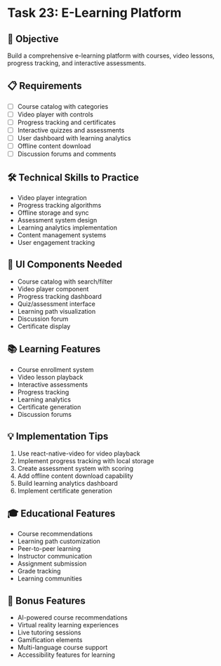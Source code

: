 # Task 23: E-Learning Platform

## 🎯 Objective
Build a comprehensive e-learning platform with courses, video lessons, progress tracking, and interactive assessments.

## 📋 Requirements
- [ ] Course catalog with categories
- [ ] Video player with controls
- [ ] Progress tracking and certificates
- [ ] Interactive quizzes and assessments
- [ ] User dashboard with learning analytics
- [ ] Offline content download
- [ ] Discussion forums and comments

## 🛠️ Technical Skills to Practice
- Video player integration
- Progress tracking algorithms
- Offline storage and sync
- Assessment system design
- Learning analytics implementation
- Content management systems
- User engagement tracking

## 🎨 UI Components Needed
- Course catalog with search/filter
- Video player component
- Progress tracking dashboard
- Quiz/assessment interface
- Learning path visualization
- Discussion forum
- Certificate display

## 📚 Learning Features
- Course enrollment system
- Video lesson playback
- Interactive assessments
- Progress tracking
- Learning analytics
- Certificate generation
- Discussion forums

## 💡 Implementation Tips
1. Use react-native-video for video playback
2. Implement progress tracking with local storage
3. Create assessment system with scoring
4. Add offline content download capability
5. Build learning analytics dashboard
6. Implement certificate generation

## 🎓 Educational Features
- Course recommendations
- Learning path customization
- Peer-to-peer learning
- Instructor communication
- Assignment submission
- Grade tracking
- Learning communities

## 🚀 Bonus Features
- AI-powered course recommendations
- Virtual reality learning experiences
- Live tutoring sessions
- Gamification elements
- Multi-language course support
- Accessibility features for learning
